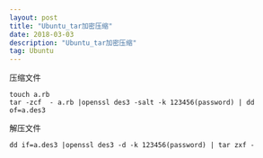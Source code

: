 ```yaml
---
layout: post
title: "Ubuntu_tar加密压缩"
date: 2018-03-03
description: "Ubuntu_tar加密压缩"
tag: Ubuntu
---
```


压缩文件

```
touch a.rb
tar -zcf  - a.rb |openssl des3 -salt -k 123456(password) | dd of=a.des3  

```

解压文件

```
dd if=a.des3 |openssl des3 -d -k 123456(password) | tar zxf -  
```
